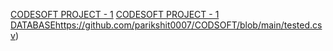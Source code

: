 [CODESOFT PROJECT - 1](https://github.com/parikshit0007/CODSOFT/blob/main/CODSOFT%20%5B%20Project-1%20-%20TITANIC%20SURVIVAL%20PREDICTION%5D%20(1).ipynb)
[CODESOFT PROJECT - 1 DATABASE](https://github.com/parikshit0007/CODSOFT/blob/main/tested.csv)https://github.com/parikshit0007/CODSOFT/blob/main/tested.csv)
